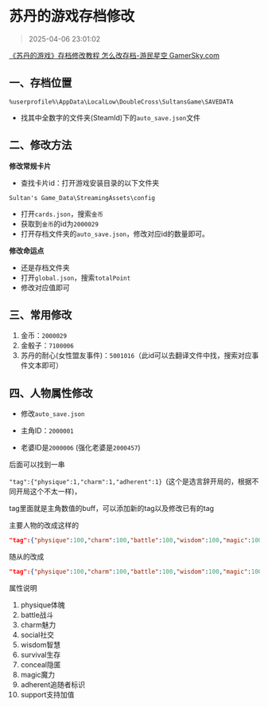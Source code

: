 # 苏丹的游戏存档修改

> 2025-04-06 23:01:02

[《苏丹的游戏》存档修改教程 怎么改存档-游民星空 GamerSky.com](https://www.gamersky.com/handbook/202504/1907138.shtml)

## 一、存档位置

```text
%userprofile%\AppData\LocalLow\DoubleCross\SultansGame\SAVEDATA
```

* 找其中全数字的文件夹(SteamId)下的`auto_save.json`文件

## 二、修改方法

**修改常规卡片**

* 查找卡片id：打开游戏安装目录的以下文件夹

```text
Sultan's Game_Data\StreamingAssets\config
```

* 打开`cards.json`，搜索`金币`
* 获取到`金币`的id为`2000029`
* 打开存档文件夹的`auto_save.json`，修改对应id的数量即可。

**修改命运点**

* 还是存档文件夹
* 打开`global.json`，搜索`totalPoint`
* 修改对应值即可


## 三、常用修改

1. 金币：`2000029`
2. 金骰子：`7100006`
3. 苏丹的耐心(女性盟友事件)：`5001016`（此id可以去翻译文件中找，搜索对应事件文本即可）

## 四、人物属性修改

* 修改`auto_save.json`

* 主角ID：`2000001`
* 老婆ID是`2000006` (强化老婆是`2000457`)

后面可以找到一串

`"tag":{"physique":1,"charm":1,"adherent":1} `(这个是选言辞开局的，根据不同开局这个不太一样)，

tag里面就是主角数值的buff，可以添加新的tag以及修改已有的tag

主要人物的改成这样的

```json
"tag":{"physique":100,"charm":100,"battle":100,"wisdom":100,"magic":100,"social":100,"conceal":100,"survival":100}
```

随从的改成

```json
"tag":{"physique":100,"charm":100,"battle":100,"wisdom":100,"magic":100,"social":100,"conceal":100,"survival":100,"adherent":1}
```

属性说明
1. physique体魄
2. battle战斗
3. charm魅力
4. social社交
5. wisdom智慧
6. survival生存
7. conceal隐匿
8. magic魔力
9. adherent追随者标识
10. support支持加值